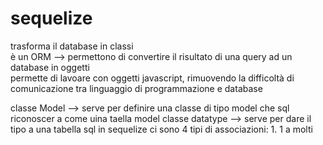 # sequelize

trasforma il database in classi<br>
è un ORM --> permettono di convertire il risultato di una query ad un database in oggetti<br>
permette di lavoare con oggetti javascript, rimuovendo la difficoltà di comunicazione tra linguaggio di programmazione e database<br>

classe Model --> serve per definire una classe di tipo model che sql riconoscer a come uina taella model
classe datatype --> serve per dare il tipo a una tabella sql
in sequelize ci sono 4 tipi di associazioni:
                1. 1 a molti